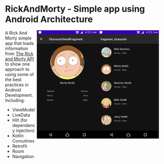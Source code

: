 # RickAndMorty - Simple app using Android Architecture 

<img align="right" src="pic1.png" width="200">
<img align="right" src="pic2.png" width="200">

A Rick And Morty simple app that loads information from [The Rick and Morty API](https://rickandmortyapi.com/) to show one approach to using some of the best practices in Android Development. Including:  
 * ViewModel
 * LiveData
 * Hilt (for dependency injection)
 * Kotlin Coroutines
 * Retrofit
 * Room
 * Navigation
 